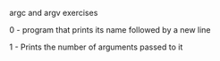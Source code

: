 argc and argv exercises

0 - program that prints its name followed by a new line

1 - Prints the number of arguments passed to it
